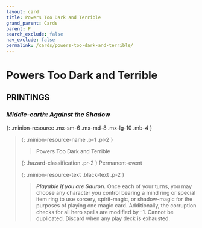 ```yaml
---
layout: card
title: Powers Too Dark and Terrible
grand_parent: Cards
parent: P
search_exclude: false
nav_exclude: false
permalink: /cards/powers-too-dark-and-terrible/
---
```


# Powers Too Dark and Terrible


## PRINTINGS


### _Middle-earth: Against the Shadow_

{: .minion-resource .mx-sm-6 .mx-md-8 .mx-lg-10 .mb-4 }
> {: .minion-resource-name .p-1 .pl-2 }
> > <div class="hazard-mp"></div>
> > <div class="card-name">Powers Too Dark and Terrible</div>
>
> {: .hazard-classification .pr-2 }
> Permanent-event
>
> {: .minion-resource-text .black-text .p-2 }
> > ***Playable if you are Sauron.*** Once each of your turns, you may choose any character you control bearing a mind ring or special item ring to use sorcery, spirit-magic, or shadow-magic for the purposes of playing one magic card. Additionally, the corruption checks for all hero spells are modified by -1. Cannot be duplicated. Discard when any play deck is exhausted. 
> 
